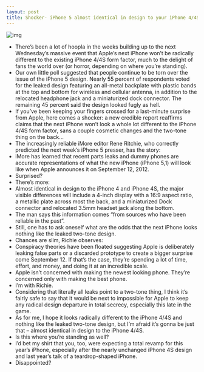```yaml
---
layout: post
title: Shocker- iPhone 5 almost identical in design to your iPhone 4/4S
---
```

![img](http://media.idownloadblog.com/wp-content/uploads/2012/08/iPhone-5-render-NowhereElse-003.jpg)
* There’s been a lot of hoopla in the weeks building up to the next Wednesday’s massive event that Apple’s next iPhone won’t be radically different to the existing iPhone 4/4S form factor, much to the delight of fans the world over (or horror, depending on where you’re standing).
* Our own little poll suggested that people continue to be torn over the issue of the iPhone 5 design. Nearly 55 percent of respondents voted for the leaked design featuring an all-metal backplate with plastic bands at the top and bottom for wireless and cellular antenna, in addition to the relocated headphone jack and a miniaturized dock connector. The remaining 45 percent said the design looked fugly as hell.
* If you’ve been keeping your fingers crossed for a last-minute surprise from Apple, here comes a shocker: a new credible report reaffirms claims that the next iPhone won’t look a whole lot different to the iPhone 4/4S form factor, sans a couple cosmetic changes and the two-tone thing on the back…
* The increasingly reliable iMore editor Rene Ritchie, who correctly predicted the next week’s iPhone 5 presser, has the story:
* iMore has learned that recent parts leaks and dummy phones are accurate representations of what the new iPhone (iPhone 5,1) will look like when Apple announces it on September 12, 2012.
* Surprised?
* There’s more:
* Almost identical in design to the iPhone 4 and iPhone 4S, the major visible differences will include a 4-inch display with a 16:9 aspect ratio, a metallic plate across most the back, and a miniaturized Dock connector and relocated 3.5mm headset jack along the bottom.
* The man says this information comes “from sources who have been reliable in the past”.
* Still, one has to ask oneself what are the odds that the next iPhone looks nothing like the leaked two-tone design.
* Chances are slim, Richie observes:
* Conspiracy theories have been floated suggesting Apple is deliberately leaking false parts or a discarded prototype to create a bigger surprise come September 12. If that’s the case, they’re spending a lot of time, effort, and money, and doing it at an incredible scale.
* Apple isn’t concerned with making the newest looking phone. They’re concerned only with making the best phone.
* I’m with Richie.
* Considering that literally all leaks point to a two-tone thing, I think it’s fairly safe to say that it would be next to impossible for Apple to keep any radical design departure in total secrecy, especially this late in the game.
* As for me, I hope it looks radically different to the iPhone 4/4S and nothing like the leaked two-tone design, but I’m afraid it’s gonna be just that – almost identical in design to the iPhone 4/4S.
* Is this where you’re standing as well?
* I’d bet my shirt that you, too, were expecting a total revamp for this year’s iPhone, especially after the nearly unchanged iPhone 4S design and last year’s talk of a teardrop-shaped iPhone.
* Disappointed?

